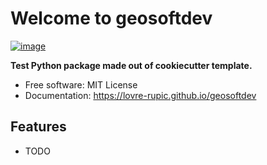 # Welcome to geosoftdev


[![image](https://img.shields.io/pypi/v/geosoftdev.svg)](https://pypi.python.org/pypi/geosoftdev)


**Test Python package made out of cookiecutter template.**


-   Free software: MIT License
-   Documentation: <https://lovre-rupic.github.io/geosoftdev>
    

## Features

-   TODO
